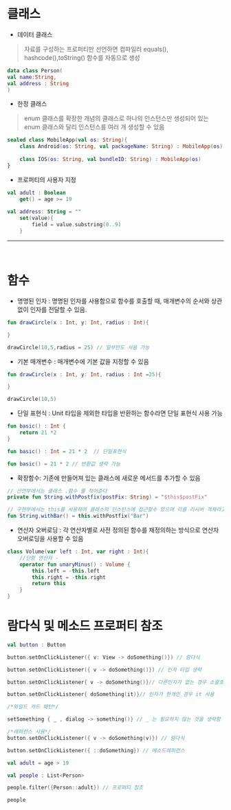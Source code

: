 # 클래스

- 데이터 클래스

> 자료를 구성하는 프로퍼티만 선언하면 컴파일러 equals(), hashcode(),toString() 함수를 자동으로 생성

```kotlin
data class Person(
val name:String,
val address : String
)
```

- 한정 클래스

> enum 클래스를 확장한 개념의 클래스로 하나의 인스턴스만 생성되어 있는 enum 클래스와 달리 인스턴스를 여러 개 생성할 수 있음

```kotlin
sealed class MobileApp(val os: String){
    class Android(os: String, val packageName: String) : MobileApp(os)
    
    class IOS(os: String, val bundleID: String) : MobileApp(os)
}
```

- 프로퍼티의 사용자 지정

```kotlin
val adult : Boolean 
    get() = age >= 19
    
val address: String = ""
    set(value){
        field = value.substring(0..9)
    }
```
---

<br>

# 함수 

- 명명된 인자 : 명명된 인자를 사용함으로 함수를 호출할 때, 매개변수의 순서와 상관없이 인자를 전달할 수 있음.

```kotlin
fun drawCircle(x : Int, y: Int, radius : Int){

}

drawCircle(10,5,radius = 25) // 일부만도 사용 가능
```

- 기본 매개변수 : 매개변수에 기본 값을 지정할 수 있음

```kotlin
fun drawCircle(x : Int, y: Int, radius : Int =25){

}

drawCircle(10,5)
```

- 단일 표현식 : Unit 타입을 제외한 타입을 반환하는 함수라면 단일 표현식 사용 가능

```kotlin
fun basic() : Int {
    return 21 *2
}

fun basic() : Int = 21 * 2  // 단일표현식

fun basic() = 21 * 2 // 반환값 생략 가능
```

- 확장함수: 기존에 만들어져 있는 클래스에 새로운 메서드를 추가할 수 있음

```kotlin
// 선언부에서는 클래스 .함수 를 적어준다
private fun String.withPostfix(postFix: String) = "$this$postFix"

// 구현부에서는 this를 사용하여 클래스의 인스턴스에 접근할수 있으며 이를 리시버 객체라고함
fun String.withBar() = this.withPostfix("Bar")
```

- 연산자 오버로딩 : 각 연산자별로 사전 정의된 함수를 재정의하는 방식으로 연산자 오버로딩을 사용할 수 있음

```kotlin
class Volume(var left : Int, var right : Int){
    //단항 연산자 -
    operator fun unaryMinus() : Volume {
        this.left = -this.left
        this.right = -this.right
        return this
    }
}
```

# 람다식 및 메소드 프로퍼티 참조

```kotlin
val button : Button

button.setOnClickListener({ v: View -> doSomething()}) // 람다식

button.setOnClickListener({ v -> doSomething()}) // 인자 타입 생략

button.setOnClickListener{ v -> doSomething()}// 다른인자가 없는 경우 소괄호 생략

button.setOnClickListener{ doSomething(it)}// 인자가 한개인 경우 it 사용

/*와일드 카드 패턴*/

setSomething { _ , dialog -> something()} // _ 는 필요하지 않는 것을 생략함

/*레퍼런스 사용*/
button.setOnClickListener({ v -> doSomething(v)}) // 람다식

button.setOnClickListener({ ::doSomething}) // 메소드레퍼런스

val adult = age > 19

val people : List<Person> 

people.filter({Person::adult}) // 프로퍼티 참조

people
```

